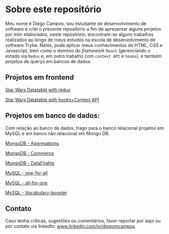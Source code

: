 # Sobre este repositório

Meu nome é Diego Campos, sou estudante de desenvolvimento de software e criei o presente repositório a fim de apresentar alguns projetos por mim elaborados, neste repositório, encontram-se alguns trabalhos realizados ao longo de meus estudos na escola de desenvolvimento de software Trybe. Neles, pude aplicar meus conhecimentos de HTML, CSS e Javascript, bem como o domínio do _framework_ `React` (gerenciando o estado via `Redux` e, em outro trabalho com `context API` e `hooks`), e também projetos de querys em bancos de dados.

## Projetos em frontend
[Star Wars Datatable with redux](https://github.com/DiegoCampos1/Projects/tree/master/React-redux-starwars-database-filters)

[Star Wars Datatable with hooks+Context API ](https://github.com/DiegoCampos1/Projects/tree/master/React-Hooks-starwars-datatable)

## Projetos em banco de dados:
Com relação ao banco de dados, trago para o banco relacional projetos em MySQL e em banco não relacional em Mongo DB.

[MongoDB - Aggregations](https://github.com/DiegoCampos1/Projects/tree/master/MongoDB-Aggregations)

[MongoDB - Commerce](https://github.com/DiegoCampos1/Projects/tree/master/MongoDB-Commerce)

[MongoDB - DataFlights](https://github.com/DiegoCampos1/Projects/tree/master/MongoDB-DataFlights)

[MySQL - one-for-all](https://github.com/DiegoCampos1/Projects/tree/master/Mysql-one-for-all)

[MySQL - all-for-one](https://github.com/DiegoCampos1/Projects/tree/master/Mysql-all-for-one)

[MySQL - Vocabulary-booster](https://github.com/DiegoCampos1/Projects/tree/master/Mysql-Vocabulary-booster)

## Contato
Caso tenha críticas, sugestões ou comentários, favor reportar por aqui ou por contato via linkedIn: www.linkedin.com/in/diegomcampos.
